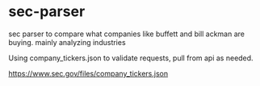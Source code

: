 # sec-parser
sec parser to compare what companies like buffett and bill ackman are buying. mainly analyzing industries


Using company_tickers.json to validate requests, pull from api as needed.

https://www.sec.gov/files/company_tickers.json